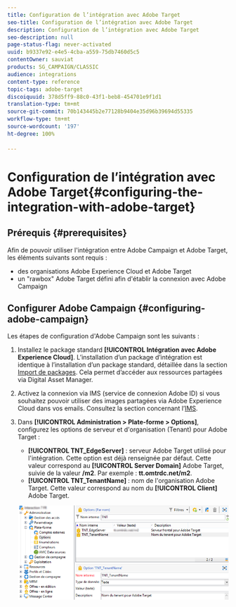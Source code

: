 ```yaml
---
title: Configuration de l’intégration avec Adobe Target
seo-title: Configuration de l’intégration avec Adobe Target
description: Configuration de l’intégration avec Adobe Target
seo-description: null
page-status-flag: never-activated
uuid: b9337e92-e4e5-4cba-a559-75db7460d5c5
contentOwner: sauviat
products: SG_CAMPAIGN/CLASSIC
audience: integrations
content-type: reference
topic-tags: adobe-target
discoiquuid: 378d5ff9-88c0-43f1-beb8-454701e9f1d1
translation-type: tm+mt
source-git-commit: 70b143445b2e77128b9404e35d96b39694d55335
workflow-type: tm+mt
source-wordcount: '197'
ht-degree: 100%

---
```



# Configuration de l’intégration avec Adobe Target{#configuring-the-integration-with-adobe-target}

## Prérequis {#prerequisites}

Afin de pouvoir utiliser l&#39;intégration entre Adobe Campaign et Adobe Target, les éléments suivants sont requis :

* des organisations Adobe Experience Cloud et Adobe Target
* un &quot;rawbox&quot; Adobe Target défini afin d&#39;établir la connexion avec Adobe Campaign

## Configurer Adobe Campaign {#configuring-adobe-campaign}

Les étapes de configuration d&#39;Adobe Campaign sont les suivants :

1. Installez le package standard **[!UICONTROL Intégration avec Adobe Experience Cloud]**. L’installation d’un package d’intégration est identique à l’installation d’un package standard, détaillée dans la section [Import de packages](../../platform/using/working-with-data-packages.md#importing-packages). Cela permet d’accéder aux ressources partagées via Digital Asset Manager.
1. Activez la connexion via IMS (service de connexion Adobe ID) si vous souhaitez pouvoir utiliser des images partagées via Adobe Experience Cloud dans vos emails. Consultez la section concernant l’[IMS](../../integrations/using/about-adobe-id.md).
1. Dans **[!UICONTROL Administration > Plate-forme > Options]**, configurez les options de serveur et d&#39;organisation (Tenant) pour Adobe Target :

   * **[!UICONTROL TNT_EdgeServer]** : serveur Adobe Target utilisé pour l&#39;intégration. Cette option est déjà renseignée par défaut. Cette valeur correspond au **[!UICONTROL Server Domain]** Adobe Target, suivie de la valeur **/m2**. Par exemple : **tt.omtrdc.net/m2**.
   * **[!UICONTROL TNT_TenantName]** : nom de l&#39;organisation Adobe Target. Cette valeur correspond au nom du **[!UICONTROL Client]** Adobe Target.

   ![](assets/tar_options.png)

